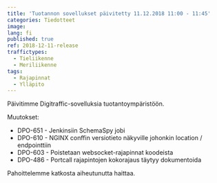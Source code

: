 ```yaml
---
title: 'Tuotannon sovellukset päivitetty 11.12.2018 11:00 - 11:45'
categories: Tiedotteet
image: 
lang: fi
published: true
ref: 2018-12-11-release
traffictypes:
  - Tieliikenne
  - Meriliikenne
tags:
  - Rajapinnat
  - Ylläpito
---
```


Päivitimme Digitraffic-sovelluksia tuotantoympäristöön.

Muutokset:

- DPO-651 - Jenkinsiin SchemaSpy jobi
- DPO-610 - NGINX conffin versiotieto näkyville johonkin location / endpointtiin
- DPO-603 - Poistetaan websocket-rajapinnat koodeista
- DPO-486 - Portcall rajapintojen kokorajaus täytyy dokumentoida

Pahoittelemme katkosta aiheutunutta haittaa.
